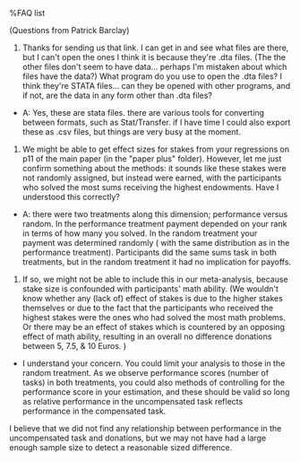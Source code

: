 %FAQ list

(Questions from Patrick Barclay)


1.  Thanks for sending us that link. I can get in and see what files are there, but I can't open the ones I think it is because they're .dta files. (The the other files don't seem to have data... perhaps I'm mistaken about which files have the data?) What program do you use to open the .dta files? I think they're STATA files... can they be opened with other programs, and if not, are the data in any form other than .dta files?

- A: Yes, these are stata files.  there are various tools for converting between formats, such as Stat/Transfer.  if I have time I could also export these as
 .csv  files, but  things are very busy at the moment.


1. We might be able to get effect sizes for stakes from your regressions on p11 of the main paper (in the "paper plus" folder). However, let me just confirm something about the methods: it sounds like these stakes were not randomly assigned, but instead were earned, with the participants who solved the most sums receiving the highest endowments. Have I understood this correctly?

- A: there were two treatments along this dimension;  performance versus random.   In the performance treatment  payment depended on your rank in  terms of how many you solved.  In the random treatment your payment was determined randomly ( with the same distribution as in the performance treatment).  Participants did the same sums task in both treatments, but in the random treatment it had no implication for payoffs.

1. If so, we might not be able to include this in our meta-analysis, because stake size is confounded with participants' math ability. (We wouldn't know whether any (lack of) effect of stakes is due to the higher stakes themselves or due to the fact that the participants who received the highest stakes were the ones who had solved the most math problems. Or there may be an effect of stakes which is countered by an opposing effect of math ability, resulting in an overall no difference donations between 5, 7.5, \& 10 Euros. )

- I understand your concern. You could limit your analysis to those in the random treatment.  As we observe performance scores (number of tasks) in both treatments, you could also methods of controlling for the performance score  in your estimation,  and these should be valid so long as relative performance in the uncompensated task reflects performance in the compensated task.

 I believe that we did not find any relationship between performance in the uncompensated task and donations, but  we may not have had a large enough sample size to detect a reasonable sized difference.
